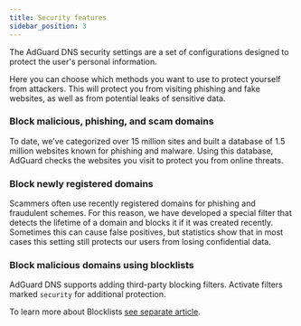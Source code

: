 ```yaml
---
title: Security features
sidebar_position: 3
---
```


The AdGuard DNS security settings are a set of configurations designed to protect the user's personal information.

Here you can choose which methods you want to use to protect yourself from attackers. This will protect you from visiting phishing and fake websites, as well as from potential leaks of sensitive data.

### Block malicious, phishing, and scam domains

To date, we’ve categorized over 15 million sites and built a database of 1.5 million websites known for phishing and malware. Using this database, AdGuard checks the websites you visit to protect you from online threats.

### Block newly registered domains

Scammers often use recently registered domains for phishing and fraudulent schemes. For this reason, we have developed a special filter that detects the lifetime of a domain and blocks it if it was created recently.
Sometimes this can cause false positives, but statistics show that in most cases this setting still protects our users from losing confidential data.

### Block malicious domains using blocklists

AdGuard DNS supports adding third-party blocking filters.
Activate filters marked `security` for additional protection.

To learn more about Blocklists [see separate article](/private-dns/setting-up-filtering/blocklists.md).

